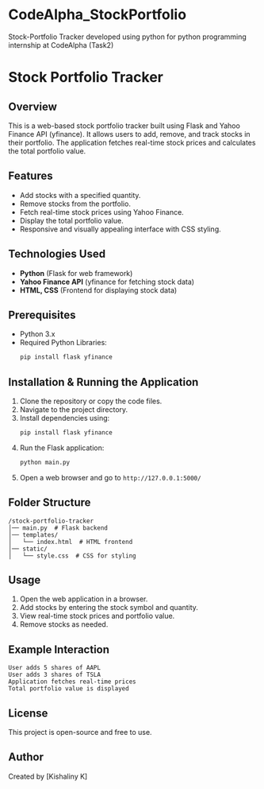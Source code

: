 # CodeAlpha_StockPortfolio
Stock-Portfolio Tracker developed using python for python programming internship at CodeAlpha (Task2)


# Stock Portfolio Tracker

## Overview
This is a web-based stock portfolio tracker built using Flask and Yahoo Finance API (yfinance). It allows users to add, remove, and track stocks in their portfolio. The application fetches real-time stock prices and calculates the total portfolio value.

## Features
- Add stocks with a specified quantity.
- Remove stocks from the portfolio.
- Fetch real-time stock prices using Yahoo Finance.
- Display the total portfolio value.
- Responsive and visually appealing interface with CSS styling.

## Technologies Used
- **Python** (Flask for web framework)
- **Yahoo Finance API** (yfinance for fetching stock data)
- **HTML, CSS** (Frontend for displaying stock data)

## Prerequisites
- Python 3.x
- Required Python Libraries:
  ```bash
  pip install flask yfinance
  ```

## Installation & Running the Application
1. Clone the repository or copy the code files.
2. Navigate to the project directory.
3. Install dependencies using:
   ```bash
   pip install flask yfinance
   ```
4. Run the Flask application:
   ```bash
   python main.py
   ```
5. Open a web browser and go to `http://127.0.0.1:5000/`

## Folder Structure
```
/stock-portfolio-tracker
│── main.py  # Flask backend
│── templates/
│   └── index.html  # HTML frontend
│── static/
│   └── style.css  # CSS for styling
```

## Usage
1. Open the web application in a browser.
2. Add stocks by entering the stock symbol and quantity.
3. View real-time stock prices and portfolio value.
4. Remove stocks as needed.

## Example Interaction
```
User adds 5 shares of AAPL
User adds 3 shares of TSLA
Application fetches real-time prices
Total portfolio value is displayed
```

## License
This project is open-source and free to use.

## Author
Created by [Kishaliny K]

